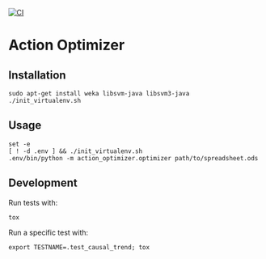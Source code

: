 [![CI](https://github.com/chrisspen/action-optimizer/actions/workflows/ci.yml/badge.svg)](https://github.com/chrisspen/action-optimizer/actions/)

Action Optimizer
================

Installation
------------

    sudo apt-get install weka libsvm-java libsvm3-java
    ./init_virtualenv.sh

Usage
-----

    set -e
    [ ! -d .env ] && ./init_virtualenv.sh
    .env/bin/python -m action_optimizer.optimizer path/to/spreadsheet.ods

Development
-----------

Run tests with:

    tox

Run a specific test with:

    export TESTNAME=.test_causal_trend; tox
